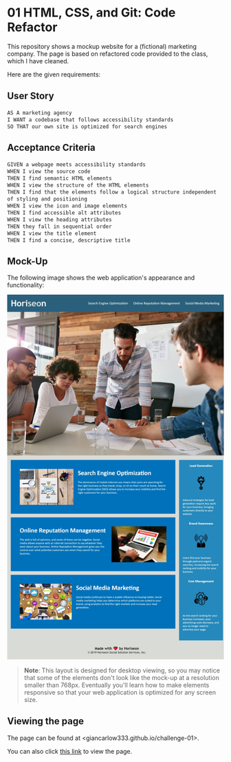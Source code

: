 # 01 HTML, CSS, and Git: Code Refactor

This repository shows a mockup website for a (fictional) marketing company.  The page is based on refactored code provided to the class, which I have cleaned.

Here are the given requirements:

## User Story

```
AS A marketing agency
I WANT a codebase that follows accessibility standards
SO THAT our own site is optimized for search engines
```

## Acceptance Criteria

```
GIVEN a webpage meets accessibility standards
WHEN I view the source code
THEN I find semantic HTML elements
WHEN I view the structure of the HTML elements
THEN I find that the elements follow a logical structure independent of styling and positioning
WHEN I view the icon and image elements
THEN I find accessible alt attributes
WHEN I view the heading attributes
THEN they fall in sequential order
WHEN I view the title element
THEN I find a concise, descriptive title
```

## Mock-Up

The following image shows the web application's appearance and functionality:

![The Horiseon webpage includes a navigation bar, a header image, and cards with text and images at the bottom of the page.](./Assets/Web_capture_15-6-2023_184346_giancarlow333.github.io.jpeg)

> **Note**: This layout is designed for desktop viewing, so you may notice that some of the elements don't look like the mock-up at a resolution smaller than 768px. Eventually you'll learn how to make elements responsive so that your web application is optimized for any screen size.

## Viewing the page

The page can be found at <giancarlow333.github.io/challenge-01>.

You can also click [this link](https://giancarlow333.github.io/challenge-01) to view the page.